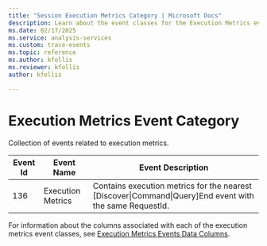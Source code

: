 ```yaml
---
title: "Session Execution Metrics Category | Microsoft Docs"
description: Learn about the event classes for the Execution Metrics event category.
ms.date: 02/17/2025
ms.service: analysis-services
ms.custom: trace-events
ms.topic: reference
ms.author: kfollis
ms.reviewer: kfollis
author: kfollis

---
```

# Execution Metrics Event Category

 Collection of events related to execution metrics.
  
|**Event Id**|**Event Name**|**Event Description**|  
|------------------|--------------------|---------------------------|  
|136|Execution Metrics|Contains execution metrics for the nearest [Discover\|Command\|Query]End event with the same RequestId.|  
  
 For information about the columns associated with each of the execution metrics event classes, see [Execution Metrics Events Data Columns](executionmetrics-events-data-columns.md).  
  
